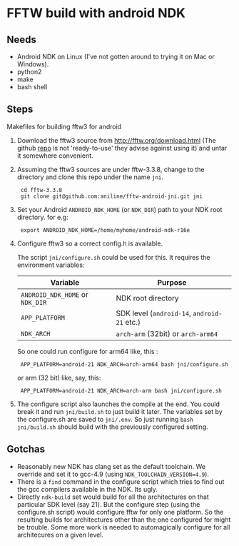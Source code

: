 # FFTW build with android NDK

## Needs

* Android NDK on Linux (I've not gotten around to trying it on Mac or Windows).
* python2
* make
* bash shell

## Steps

Makefiles for building fftw3 for android

1. Download the fftw3 source from http://fftw.org/download.html (The
   github [repo](https://github.com/FFTW/fftw3) is not 'ready-to-use' they advise against using it) and
   untar it somewhere convenient.
1. Assuming the fftw3 sources are under fftw-3.3.8, change to the
   directory and clone this repo under the name `jni`.

        cd fftw-3.3.8
        git clone git@github.com:aniline/fftw-android-jni.git jni

1. Set your Android `ANDROID_NDK_HOME` (or `NDK_DIR`) path to your NDK root directory. for e.g:

        export ANDROID_NDK_HOME=/home/myhome/android-ndk-r16e

1. Configure fftw3 so a correct config.h is available.

   The script `jni/configure.sh` could be used for this. It requires the environment variables:

   | Variable                        | Purpose                                     |
   | ------------------------------- | ------------------------------------------- |
   | `ANDROID_NDK_HOME` or `NDK_DIR` | NDK root directory                          |
   | `APP_PLATFORM`                  | SDK level (`android-14`, `android-21` etc.) |
   | `NDK_ARCH`                      | `arch-arm` (32bit) or `arch-arm64`          |

   So one could run configure for arm64 like, this :

        APP_PLATFORM=android-21 NDK_ARCH=arch-arm64 bash jni/configure.sh

   or arm (32 bit) like, say, this:

        APP_PLATFORM=android-21 NDK_ARCH=arch-arm bash jni/configure.sh

1. The configure script also launches the compile at the end. You
could break it and run `jni/build.sh` to just build it later. The
variables set by the configure.sh are saved to `jni/.env`. So just
running `bash jni/build.sh` should build with the previously
configured setting.

## Gotchas

* Reasonably new NDK has clang set as the default toolchain. We override and set it
  to gcc-4.9 (using `NDK_TOOLCHAIN_VERSION=4.9`).
* There is a `find` command in the configure script which tries to
  find out the gcc compilers available in the NDK. Its ugly.
* Directly `ndk-build` set would build for all the architectures on
  that particular SDK level (say 21). But the configure step (using
  the configure.sh script) would configure fftw for only one
  platform. So the resulting builds for architectures other than the
  one configured for might be trouble. Some more work is needed to
  automagically configure for all architecures on a given level.
